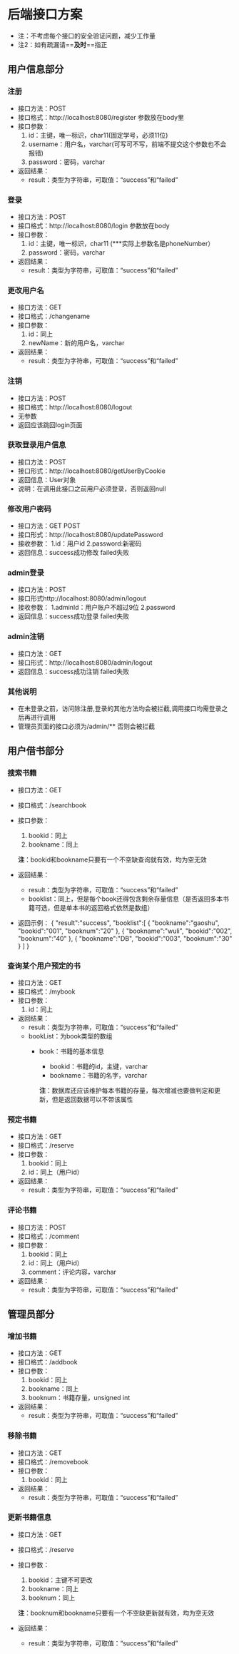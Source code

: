 # 后端接口方案
- 注：不考虑每个接口的安全验证问题，减少工作量
- 注2：如有疏漏请==**及时**==指正

## 用户信息部分

### 注册
- 接口方法：POST
- 接口格式：http://localhost:8080/register 参数放在body里
- 接口参数：
	1. id：主键，唯一标识，char11(固定学号，必须11位)
	2. username：用户名，varchar(可写可不写，前端不提交这个参数也不会报错)
	3. password：密码，varchar
- 返回结果：
	- result：类型为字符串，可取值：“success”和“failed”

### 登录
- 接口方法：POST
- 接口格式：http://localhost:8080/login 参数放在body
- 接口参数：
	1. id：主键，唯一标识，char11 (***实际上参数名是phoneNumber）
	2. password：密码，varchar
- 返回结果：
	- result：类型为字符串，可取值：“success”和“failed”

### 更改用户名
- 接口方法：GET
- 接口格式：/changename
- 接口参数：
	1. id：同上
	2. newName：新的用户名，varchar
- 返回结果：
	- result：类型为字符串，可取值：“success”和“failed”

### 注销
- 接口方法：POST
- 接口格式：http://localhost:8080/logout
- 无参数
- 返回应该跳回login页面

### 获取登录用户信息
- 接口方法：POST
- 接口形式：http://localhost:8080/getUserByCookie
- 返回信息：User对象
- 说明：在调用此接口之前用户必须登录，否则返回null

### 修改用户密码
- 接口方法：GET POST
- 接口形式：http://localhost:8080/updatePassword
- 接收参数：
          1.id：用户id
          2.password:新密码
- 返回信息：success成功修改 failed失败

### admin登录
- 接口方法：POST
- 接口形式http://localhost:8080/admin/logout
- 接收参数：
           1.adminId：用户账户不超过9位
           2.password
- 返回信息：success成功登录 failed失败

### admin注销
- 接口方法：GET
- 接口形式：http://localhost:8080/admin/logout
- 返回信息：success成功注销 failed失败

### 其他说明
 - 在未登录之前，访问除注册,登录的其他方法均会被拦截,调用接口均需登录之后再进行调用
 - 管理员页面的接口必须为/admin/** 否则会被拦截

## 用户借书部分

### 搜索书籍
- 接口方法：GET
- 接口格式：/searchbook
- 接口参数：
	1. bookid：同上
	2. bookname：同上
	
	**注**：bookid和bookname只要有一个不空缺查询就有效，均为空无效
- 返回结果：
	- result：类型为字符串，可取值：“success”和“failed”
	- booklist：同上，但是每个book还得包含剩余存量信息（是否返回多本书籍可选，但是单本书的返回格式依然是数组）
- 返回示例：
	{
    		"result":"success",
    		"booklist":[
        		{
            			"bookname":"gaoshu",
            			"bookid":"001",
            			"booknum":"20"
        		},
        		{
           		 	"bookname":"wuli",
            			"bookid":"002",
            			"booknum":"40"
        		},
        		{
            			"bookname":"DB",
            			"bookid":"003",
            			"booknum":"30"
        		}
    		]
	}

### 查询某个用户预定的书
- 接口方法：GET
- 接口格式：/mybook
- 接口参数：
	1. id：同上
- 返回结果：
	- result：类型为字符串，可取值：“success”和“failed”
	- bookList：为book类型的数组
		- book：书籍的基本信息
			- bookid：书籍的id，主键，varchar
			- bookname：书籍的名字，varchar
			
			**注**：数据库还应该维护每本书籍的存量，每次增减也要做判定和更新，但是返回数据可以不带该属性

### 预定书籍
- 接口方法：GET
- 接口格式：/reserve
- 接口参数：
	1. bookid：同上
	2. id：同上（用户id）
- 返回结果：
	- result：类型为字符串，可取值：“success”和“failed”

### 评论书籍
- 接口方法：POST
- 接口格式：/comment
- 接口参数：
	1. bookid：同上
	2. id：同上（用户id）
	3. comment：评论内容，varchar
- 返回结果：
	- result：类型为字符串，可取值：“success”和“failed”

## 管理员部分

### 增加书籍
- 接口方法：GET
- 接口格式：/addbook
- 接口参数：
	1. bookid：同上
	2. bookname：同上
	3. booknum：书籍存量，unsigned int
- 返回结果：
	- result：类型为字符串，可取值：“success”和“failed”

### 移除书籍
- 接口方法：GET
- 接口格式：/removebook
- 接口参数：
	1. bookid：同上
- 返回结果：
	- result：类型为字符串，可取值：“success”和“failed”

### 更新书籍信息
- 接口方法：GET
- 接口格式：/reserve
- 接口参数：
	1. bookid：主键不可更改
	2. bookname：同上
	3. booknum：同上
	
	**注**：booknum和bookname只要有一个不空缺更新就有效，均为空无效
- 返回结果：
	- result：类型为字符串，可取值：“success”和“failed”
